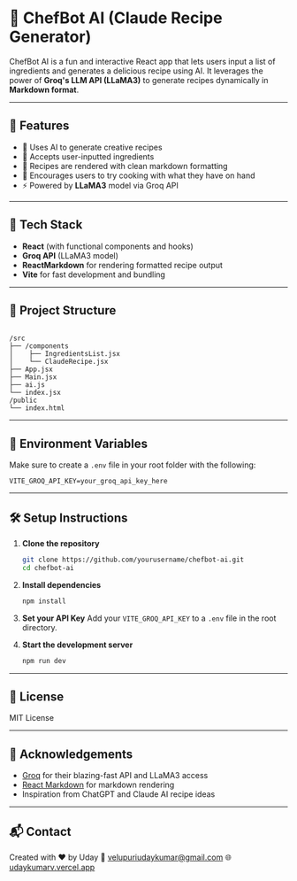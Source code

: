 
# 🍳 ChefBot AI (Claude Recipe Generator)

ChefBot AI is a fun and interactive React app that lets users input a list of ingredients and generates a delicious recipe using AI. It leverages the power of **Groq's LLM API (LLaMA3)** to generate recipes dynamically in **Markdown format**.

---

## 🚀 Features

- 🧠 Uses AI to generate creative recipes
- 📝 Accepts user-inputted ingredients
- 📃 Recipes are rendered with clean markdown formatting
- 🥗 Encourages users to try cooking with what they have on hand
- ⚡ Powered by **LLaMA3** model via Groq API

---

## 🧩 Tech Stack

- **React** (with functional components and hooks)
- **Groq API** (LLaMA3 model)
- **ReactMarkdown** for rendering formatted recipe output
- **Vite** for fast development and bundling

---

## 📂 Project Structure

```

/src
├── /components
│    ├── IngredientsList.jsx
│    └── ClaudeRecipe.jsx
├── App.jsx
├── Main.jsx
├── ai.js
└── index.jsx
/public
└── index.html

````

---

## 🔑 Environment Variables

Make sure to create a `.env` file in your root folder with the following:

```env
VITE_GROQ_API_KEY=your_groq_api_key_here
````

---

## 🛠️ Setup Instructions

1. **Clone the repository**

   ```bash
   git clone https://github.com/yourusername/chefbot-ai.git
   cd chefbot-ai
   ```

2. **Install dependencies**

   ```bash
   npm install
   ```

3. **Set your API Key**
   Add your `VITE_GROQ_API_KEY` to a `.env` file in the root directory.

4. **Start the development server**

   ```bash
   npm run dev
   ```


---

## 📜 License

MIT License

---

## 🙌 Acknowledgements

* [Groq](https://groq.com/) for their blazing-fast API and LLaMA3 access
* [React Markdown](https://github.com/remarkjs/react-markdown) for markdown rendering
* Inspiration from ChatGPT and Claude AI recipe ideas

---

## 📬 Contact

Created with ❤️ by Uday
📧 [velupuriudaykumar@gmail.com](mailto:velupuriudaykumar@gmail.com)
🌐 [udaykumarv.vercel.app](https://udaykumarv.vercel.app/)


